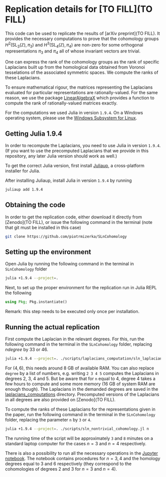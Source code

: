 # Replication details for [TO FILL](TO FILL)

This code can be used to replicate the results of [arXiv preprint](TO FILL). It provides the necessary computations to prove that the cohomology groups $H^2(\text{SL}_3(\mathbb{Z}),\pi_3)$ and $H^3(\text{SL}_4(\mathbb{Z}),\pi_4)$ are non-zero for some orthogonal representations $\pi_3$ and $\pi_4$ all of whose invariant vectors are trivial.

One can express the rank of the cohomology groups as the rank of specific Laplacians built up from the homological data obtained from Voronoi tesselations of the associated symmetric spaces. We compute the ranks of these Laplacians.

To ensure mathematical rigour, the matrices representing the Laplacians evaluated for particular representations are rationally-valued. For the same reason, we use the package [LinearAlgebraX](https://github.com/scheinerman/LinearAlgebraX.jl) which provides a function to compute the rank of rationally-valued matrices exactly.

For the computations we used Julia in version `1.9.4`. On a Windows operating system, please use the [Windows Subsystem for Linux](https://learn.microsoft.com/en-us/windows/wsl/about).

## Getting Julia 1.9.4

In order to recompute the Laplacians, you need to use Julia in version `1.9.4`. (If you want to use the precomputed Laplacians that we provide in this repository, any later Julia version should work as well.)

To get the correct Julia version, first install [Juliaup](https://github.com/JuliaLang/juliaup), a cross-platform installer for Julia.

After installing Juliaup, install Julia in version `1.9.4` by running

```bash
juliaup add 1.9.4
```

## Obtaining the code
In order to get the replication code, either download it directly from [Zenodo](TO FILL), or issue the following command in the terminal (note that git must be installed in this case)
```bash
git clone https://github.com/piotrmizerka/SLnCohomology
```

## Setting up the environment
Open Julia by running the following command in the terminal in `SLnCohomology` folder
```bash
julia +1.9.4 --project=.
```
Next, to set up the proper environment for the replication run in Julia REPL the following
```julia
using Pkg; Pkg.instantiate()
```
Remark: this step needs to be executed only once per installation.

## Running the actual replication
First compute the Laplacian in the relevant degrees. For this, run the following command in the terminal in the `SLnCohomology` folder, replacing $n degree$ by $3 3$ or $4 6$.
```bash
julia +1.9.4 --project=. ./scripts/laplacians_computation/sln_laplacians.jl n degree
```
For $(4,6)$, this needs around 8 GB of available RAM. You can also replace `degree` by a list of numbers, e.g. writing `2 3 4 5` computes the Laplacians in degrees 2, 3, 4 and 5. But be aware that for `n` equal to 4, degree 4 takes a few hours to compute and some more memory (16 GB of system RAM are enough though).
The Laplacians in the demanded degrees are saved in the [laplacians_computations](./scripts/laplacians_computation) directory. Precomputed versions of the Laplacians in all degrees are also provided on  [Zenodo](TO FILL).

To compute the ranks of these Laplacians for the representations given in the paper, run the following command in the terminal in the `SLnCohomology` folder, replacing the parameter `n` by `3` or `4`.
```bash
julia +1.9.4 --project=. ./scripts/sln_nontrivial_cohomology.jl n
```

The running time of the script will be approximately `3` and `8` minutes on a standard laptop computer for the cases $n=3$ and $n=4$ respectively.

There is also a possibility to run all the necessary operations in the [Jupyter notebook](./sln_non_trivial_cohomology.ipynb). The notebook contains procedures for $n=3,4$ and the homology degrees equal to $3$ and $6$ respectively (they correspond to the cohomologies of degrees $2$ and $3$ for $n=3$ and $n=4$).

